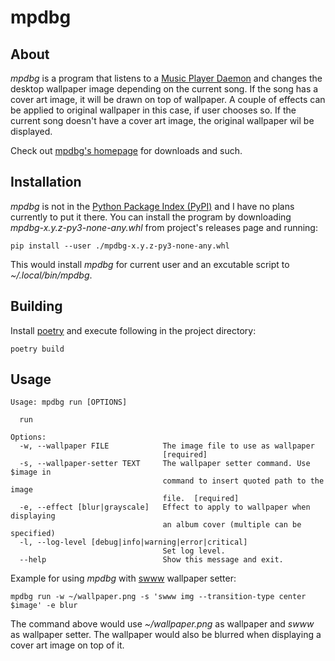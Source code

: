 # mpdbg

## About

*mpdbg* is a program that listens to a [Music Player Daemon](https://www.musicpd.org) and changes the desktop wallpaper image depending on the current song. If the song has a cover art image, it will be drawn on top of wallpaper. A couple of effects can be applied to original wallpaper in this case, if user chooses so. If the current song doesn't have a cover art image, the original wallpaper wil be displayed.

Check out [mpdbg's homepage](https://git.dragonwit.dev/dragonwit/mpdbg-py) for downloads and such.

## Installation

*mpdbg* is not in the [Python Package Index (PyPI)](https://pypi.org) and I have no plans currently to put it there. You can install the program by downloading *mpdbg-x.y.z-py3-none-any.whl* from project's releases page and running:

    pip install --user ./mpdbg-x.y.z-py3-none-any.whl

This would install *mpdbg* for current user and an excutable script to *~/.local/bin/mpdbg*.

## Building

Install [poetry](https://python-poetry.org) and execute following in the project directory:

    poetry build

## Usage

    Usage: mpdbg run [OPTIONS]
    
      run
    
    Options:
      -w, --wallpaper FILE            The image file to use as wallpaper
                                      [required]
      -s, --wallpaper-setter TEXT     The wallpaper setter command. Use $image in
                                      command to insert quoted path to the image
                                      file.  [required]
      -e, --effect [blur|grayscale]   Effect to apply to wallpaper when displaying
                                      an album cover (multiple can be specified)
      -l, --log-level [debug|info|warning|error|critical]
                                      Set log level.
      --help                          Show this message and exit.

Example for using *mpdbg* with [swww](https://github.com/Horus645/swww) wallpaper setter:

    mpdbg run -w ~/wallpaper.png -s 'swww img --transition-type center $image' -e blur

The command above would use *~/wallpaper.png* as wallpaper and *swww* as wallpaper setter. The wallpaper would also be blurred when displaying a cover art image on top of it.

